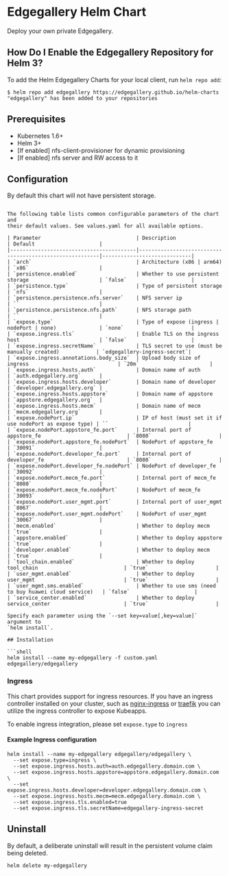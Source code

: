 # Edgegallery Helm Chart

Deploy your own private Edgegallery.

## How Do I Enable the Edgegallery Repository for Helm 3?

To add the Helm Edgegallery Charts for your local client, run `helm repo add`:

```
$ helm repo add edgegallery https://edgegallery.github.io/helm-charts
"edgegallery" has been added to your repositories
```

## Prerequisites
* Kubernetes 1.6+
* Helm 3+
* [If enabled] nfs-client-provisioner for dynamic provisioning
* [If enabled] nfs server and RW access to it

## Configuration

By default this chart will not have persistent storage.
```

The following table lists common configurable parameters of the chart and
their default values. See values.yaml for all available options.

| Parameter                               | Description                                             | Default                     |
|-----------------------------------------|---------------------------------------------------------|-----------------------------|
| `arch`                                  | Architecture (x86 | arm64)                              | `x86`                       |
| `persistence.enabled`                   | Whether to use persistent storage                       | `false`                     |
| `persistence.type`                      | Type of persistent storage                              | `nfs`                       |
| `persistence.persistence.nfs.server`    | NFS server ip                                           | ``                          |
| `persistence.persistence.nfs.path`      | NFS storage path                                        | ``                          |
| `expose.type`                           | Type of expose (ingress | nodePort | none)              | `none`                      |
| `expose.ingress.tls`                    | Enable TLS on the ingress host                          | `false`                     |
| `expose.ingress.secretName`             | TLS secret to use (must be manually created)            | `edgegallery-ingress-secret`|
| `expose.ingress.annotations.body_size`  | Upload body size of ingress                             | `20m`                       |
| `expose.ingress.hosts.auth`             | Domain name of auth                                     | `auth.edgegallery.org`      |
| `expose.ingress.hosts.developer`        | Domain name of developer                                | `developer.edgegallery.org` |
| `expose.ingress.hosts.appstore`         | Domain name of appstore                                 | `appstore.edgegallery.org`  |
| `expose.ingress.hosts.mecm`             | Domain name of mecm                                     | `mecm.edgegallery.org`      |
| `expose.nodePort.ip`                    | IP of host (must set it if use nodePort as expose type) | ``                          |
| `expose.nodePort.appstore_fe.port`      | Internal port of appstore_fe                            | `8080`                      |
| `expose.nodePort.appstore_fe.nodePort`  | NodePort of appstore_fe                                 | `30091`                     |
| `expose.nodePort.developer_fe.port`     | Internal port of developer_fe                           | `8080`                      |
| `expose.nodePort.developer_fe.nodePort` | NodePort of developer_fe                                | `30092`                     |
| `expose.nodePort.mecm_fe.port`          | Internal port of mecm_fe                                | `8080`                      |
| `expose.nodePort.mecm_fe.nodePort`      | NodePort of mecm_fe                                     | `30093`                     |
| `expose.nodePort.user_mgmt.port`        | Internal port of user_mgmt                              | `8067`                      |
| `expose.nodePort.user_mgmt.nodePort`    | NodePort of user_mgmt                                   | `30067`                     |
| `mecm.enabled`                          | Whether to deploy mecm                                  | `true`                      |
| `appstore.enabled`                      | Whether to deploy appstore                              | `true`                      |
| `developer.enabled`                     | Whether to deploy mecm                                  | `true`                      |
| `tool_chain.enabled`                    | Whether to deploy tool_chain                            | `true`                      |
| `user_mgmt.enabled`                     | Whether to deploy user_mgmt                             | `true`                      |
| `user_mgmt.sms.enabled`                 | Whether to use sms (need to buy huawei cloud service)   | `false`                     |
| `service_center.enabled`                | Whether to deploy service_center                        | `true`                      |

Specify each parameter using the `--set key=value[,key=value]` argument to
`helm install`.

## Installation

```shell
helm install --name my-edgegallery -f custom.yaml edgegallery/edgegallery
```

### Ingress

This chart provides support for ingress resources. If you have an ingress controller installed on your cluster, such as [nginx-ingress](https://hub.kubeapps.com/charts/stable/nginx-ingress) or [traefik](https://hub.kubeapps.com/charts/stable/traefik) you can utilize the ingress controller to expose Kubeapps.

To enable ingress integration, please set `expose.type` to `ingress`

#### Example Ingress configuration

```shell
helm install --name my-edgegallery edgegallery/edgegallery \
  --set expose.type=ingress \
  --set expose.ingress.hosts.auth=auth.edgegallery.domain.com \
  --set expose.ingress.hosts.appstore=appstore.edgegallery.domain.com \
  --set expose.ingress.hosts.developer=developer.edgegallery.domain.com \
  --set expose.ingress.hosts.mecm=mecm.edgegallery.domain.com \
  --set expose.ingress.tls.enabled=true
  --set expose.ingress.tls.secretName=edgegallery-ingress-secret
```

## Uninstall

By default, a deliberate uninstall will result in the persistent volume
claim being deleted.

```shell
helm delete my-edgegallery
```
